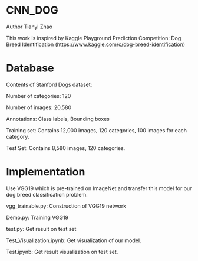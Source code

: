 # CNN_DOG
Author Tianyi Zhao

This work is inspired by Kaggle Playground Prediction Competition: Dog Breed Identification 
(https://www.kaggle.com/c/dog-breed-identification)

# Database
Contents of Stanford Dogs dataset:

Number of categories: 120

Number of images: 20,580

Annotations: Class labels, Bounding boxes


Training set: Contains 12,000 images, 120 categories, 100 images for each category.

Test Set: Contains 8,580 images, 120 categories.

# Implementation
Use VGG19 which is pre-trained on ImageNet and transfer this model for our dog breed classification problem.

vgg_trainable.py: Construction of VGG19 network

Demo.py: Training VGG19

test.py: Get result on test set

Test_Visualization.ipynb: Get visualization of our model.

Test.ipynb: Get result visualization on test set.
